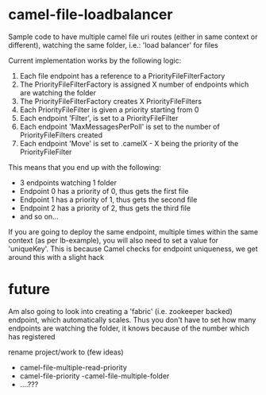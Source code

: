 camel-file-loadbalancer
===================
Sample code to have multiple camel file uri routes (either in same context or different), watching the same folder, i.e.: 'load balancer' for files

Current implementation works by the following logic:

1. Each file endpoint has a reference to a PriorityFileFilterFactory
2. The PriorityFileFilterFactory is assigned X number of endpoints which are watching the folder
3. The PriorityFileFilterFactory creates X PriorityFileFilters
4. Each PriorityFileFilter is given a priority starting from 0
5. Each endpoint 'Filter', is set to a PriorityFileFilter
6. Each endpoint 'MaxMessagesPerPoll' is set to the number of PriorityFileFilters created
7. Each endpoint 'Move' is set to .camelX - X being the priority of the PriorityFileFilter

This means that you end up with the following:

- 3 endpoints watching 1 folder
- Endpoint 0 has a priority of 0, thus gets the first file
- Endpoint 1 has a priority of 1, thus gets the second file
- Endpoint 2 has a priority of 2, thus gets the third file
- and so on...

If you are going to deploy the same endpoint, multiple times within the same context (as per lb-example), you will also need to set a value for 'uniqueKey'.
This is because Camel checks for endpoint uniqueness, we get around this with a slight hack

future
===================
Am also going to look into creating a 'fabric' (i.e. zookeeper backed) endpoint, which automatically scales.
Thus you don't have to set how many endpoints are watching the folder, it knows because of the number which has registered

rename project/work to (few ideas)
- camel-file-multiple-read-priority
- camel-file-priority
-camel-file-multiple-folder
- ....???